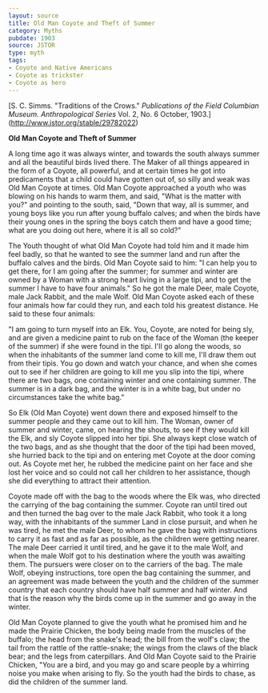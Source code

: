 ```yaml
---
layout: source
title: Old Man Coyote and Theft of Summer
category: Myths
pubdate: 1903
source: JSTOR
type: myth
tags:
- Coyote and Native Americans
- Coyote as trickster
- Coyote as hero
---
```


[S. C. Simms. "Traditions of the Crows." *Publications of the Field Columbian Museum. Anthropological Series* Vol. 2, No. 6 October, 1903.] (http://www.jstor.org/stable/29782022)

**Old Man Coyote and Theft of Summer**

A long time ago it was always winter, and towards the south always summer and all the beautiful birds lived there. The Maker of all things appeared in the form of a Coyote, all powerful, and at certain times he got into predicaments that a child could have gotten out of, so silly and weak was Old Man Coyote at times. Old Man Coyote approached a youth who was blowing on his hands to warm them, and said, "What is the matter with you?" and pointing to the south, said, "Down that way, all is summer, and young boys like you run after young buffalo calves; and when the birds have their young ones in the spring the boys catch them and have a good time; what are you doing out here, where it is all so cold?"  

The Youth thought of what Old Man Coyote had told him and it made him feel badly, so that he wanted to see the summer land and run after the buffalo calves and the birds. Old Man Coyote said to him: "I can help you to get there, for I am going after the summer; for summer and winter are owned by a Woman with a strong heart living in a large tipi, and to get the summer I have to have four animals." So he got the male Deer, male Coyote, male Jack Rabbit, and the male Wolf. Old Man Coyote asked each of these four animals how far could they run, and each told his greatest distance. He said to these four animals:

"I am going to turn myself into an Elk. You, Coyote, are noted for being sly, and are given a medicine paint to rub on the face of the Woman (the keeper of the summer) if she were found in the tipi. I'll go along the woods, so when the inhabitants of the summer land come to kill me, I'll draw them out from their tipis. You go down and watch your chance, and when she comes out to see if her children are going to kill me you slip into the tipi, where there are two bags, one containing winter and one containing summer. The summer is in a dark bag, and the winter is in a white bag, but under no circumstances take the white bag." 

So Elk (Old Man Coyote) went down there and exposed himself to the summer people and they came out to kill him. The Woman, owner of summer and winter, came, on hearing the shouts, to see if they would kill the Elk, and sly Coyote slipped into her tipi. She always kept close watch of the two bags, and as she thought that the door of the tipi had been moved, she hurried back to the tipi and on entering met Coyote at the door coming out. As Coyote met her, he rubbed the medicine paint on her face and she lost her voice and so could not call her children to her assistance, though she did everything to attract their attention.

Coyote made off with the bag to the woods where the Elk was, who directed the carrying of the bag containing the summer. Coyote ran until tired out and then turned the bag over to the male Jack Rabbit, who took it a long way, with the inhabitants of the summer Land in close pursuit, and when he was tired, he met the male Deer, to whom he gave the bag with instructions to carry it as fast and as far as possible, as the children were getting nearer. The male Deer carried it until tired, and he gave it to the male Wolf, and when the male Wolf got to his destination where the youth was awaiting them. The pursuers were closer on to the carriers of the bag. The male Wolf, obeying instructions, tore open the bag containing the summer, and an agreement was made between the youth and the children of the summer country that each country should have half summer and half winter. And that is the reason why the birds come up in the summer and go away in the winter. 

Old Man Coyote planned to give the youth what he promised him and he made the Prairie Chicken, the body being made from the muscles of the buffalo; the head from the snake's head; the bill from the wolf's claw; the tail from the rattle of the rattle-snake; the wings from the claws of the black bear; and the legs from caterpillars. And Old Man Coyote said to the Prairie Chicken, "You are a bird, and you may go and scare people by a whirring noise you make when arising to fly. So the youth had the birds to chase, as did the children of the summer land. 
